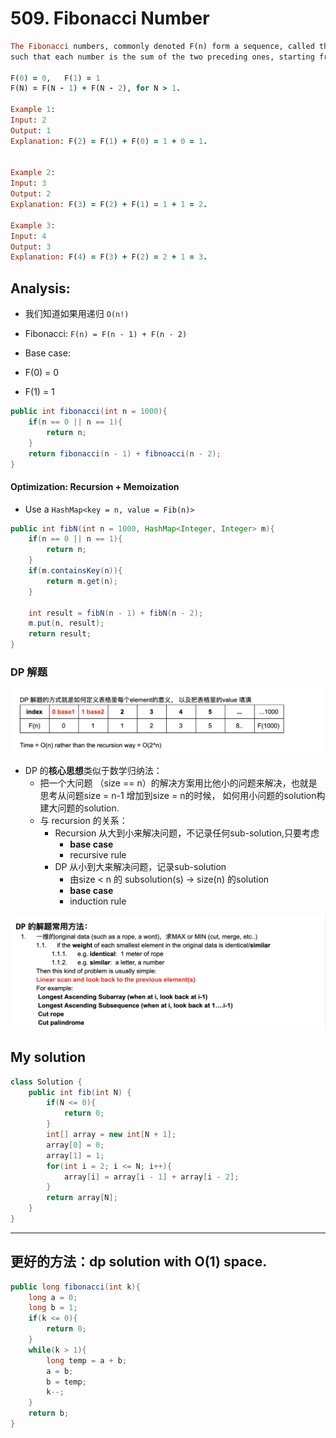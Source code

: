 # 509. Fibonacci Number

```ruby
The Fibonacci numbers, commonly denoted F(n) form a sequence, called the Fibonacci sequence, 
such that each number is the sum of the two preceding ones, starting from 0 and 1. That is,

F(0) = 0,   F(1) = 1
F(N) = F(N - 1) + F(N - 2), for N > 1.

Example 1:
Input: 2
Output: 1
Explanation: F(2) = F(1) + F(0) = 1 + 0 = 1.


Example 2:
Input: 3
Output: 2
Explanation: F(3) = F(2) + F(1) = 1 + 1 = 2.

Example 3:
Input: 4
Output: 3
Explanation: F(4) = F(3) + F(2) = 2 + 1 = 3.
```



## Analysis:

- 我们知道如果用递归 `O(n!)`

- Fibonacci: `F(n) = F(n - 1) + F(n - 2)`

- Base case:
- F(0) = 0
- F(1) = 1

```java
public int fibonacci(int n = 1000){
    if(n == 0 || n == 1){
        return n;
    }
    return fibonacci(n - 1) + fibnoacci(n - 2);
}
```


#### Optimization: Recursion + Memoization
- Use a `HashMap<key = n, value = Fib(n)>`

```java
public int fibN(int n = 1000, HashMap<Integer, Integer> m){
    if(n == 0 || n == 1){
        return n;
    }
    if(m.containsKey(n)){
        return m.get(n);
    }

    int result = fibN(n - 1) + fibN(n - 2);
    m.put(n, result);
    return result;
}
```


### DP 解题

![](img/2020-06-06-01-07-46.png)

- DP 的**核心思想**类似于数学归纳法：
  - 把一个大问题 （size == n）的解决方案用比他小的问题来解决，也就是思考从问题size = n-1 增加到size = n的时候，
    如何用小问题的solution构建大问题的solution.
  - 与 recursion 的关系：
    - Recursion 从大到小来解决问题，不记录任何sub-solution,只要考虑
      - **base case**
      - recursive rule
    - DP 从小到大来解决问题，记录sub-solution
      - 由size < n 的 subsolution(s) -> size(n) 的solution
      - **base case**
      - induction rule


![](img/2020-06-06-01-19-32.png)



## My solution

```java
class Solution {
    public int fib(int N) {
        if(N <= 0){
            return 0;
        }
        int[] array = new int[N + 1];
        array[0] = 0;
        array[1] = 1;
        for(int i = 2; i <= N; i++){
            array[i] = array[i - 1] + array[i - 2];
        }
        return array[N];
    }
}
```


---

## 更好的方法：dp solution with O(1) space.

```java
public long fibonacci(int k){
    long a = 0;
    long b = 1;
    if(k <= 0){
        return 0;
    }
    while(k > 1){
        long temp = a + b;
        a = b;
        b = temp;
        k--;
    }
    return b;
}
```